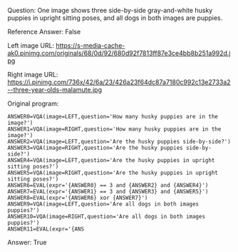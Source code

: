 Question: One image shows three side-by-side gray-and-white husky puppies in upright sitting poses, and all dogs in both images are puppies.

Reference Answer: False

Left image URL: https://s-media-cache-ak0.pinimg.com/originals/68/0d/92/680d92f7813ff87e3ce4bb8b251a992d.jpg

Right image URL: https://i.pinimg.com/736x/42/6a/23/426a23f64dc87a7180c992c13e2733a2--three-year-olds-malamute.jpg

Original program:

```
ANSWER0=VQA(image=LEFT,question='How many husky puppies are in the image?')
ANSWER1=VQA(image=RIGHT,question='How many husky puppies are in the image?')
ANSWER2=VQA(image=LEFT,question='Are the husky puppies side-by-side?')
ANSWER3=VQA(image=RIGHT,question='Are the husky puppies side-by-side?')
ANSWER4=VQA(image=LEFT,question='Are the husky puppies in upright sitting poses?')
ANSWER5=VQA(image=RIGHT,question='Are the husky puppies in upright sitting poses?')
ANSWER6=EVAL(expr='{ANSWER0} == 3 and {ANSWER2} and {ANSWER4}')
ANSWER7=EVAL(expr='{ANSWER1} == 3 and {ANSWER3} and {ANSWER5}')
ANSWER8=EVAL(expr='{ANSWER6} xor {ANSWER7}')
ANSWER9=VQA(image=LEFT,question='Are all dogs in both images puppies?')
ANSWER10=VQA(image=RIGHT,question='Are all dogs in both images puppies?')
ANSWER11=EVAL(expr='{ANS
```
Answer: True

